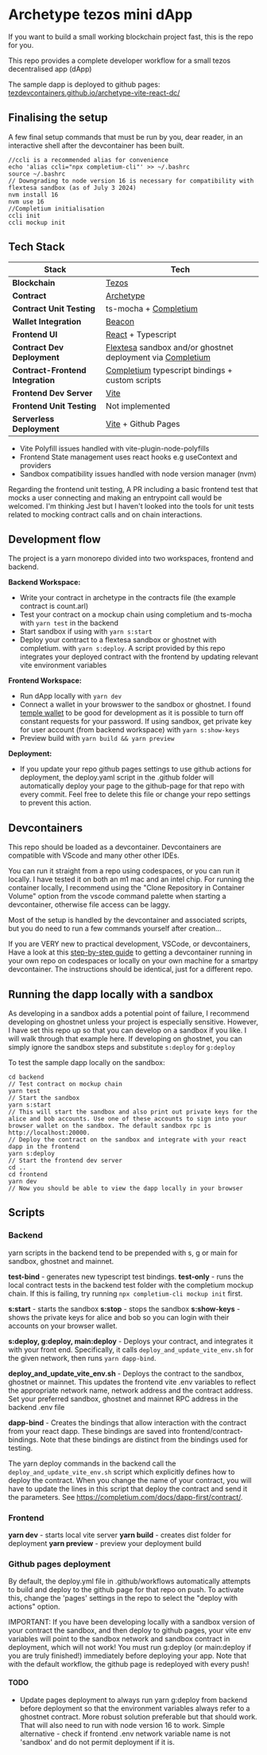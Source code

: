 # Archetype tezos mini dApp

If you want to build a small working blockchain project fast, this is the repo for you.

This repo provides a complete developer workflow for a small tezos decentralised app (dApp)

The sample dapp is deployed to github pages: [tezdevcontainers.github.io/archetype-vite-react-dc/](https://tezdevcontainers.github.io/archetype-vite-react-dc/)

## Finalising the setup
A few final setup commands that must be run by you, dear reader, in an interactive shell after the devcontainer has been built.

```
//ccli is a recommended alias for convenience
echo 'alias ccli="npx completium-cli"' >> ~/.bashrc
source ~/.bashrc
// Downgrading to node version 16 is necessary for compatibility with flextesa sandbox (as of July 3 2024)
nvm install 16
nvm use 16
//Completium initialisation
ccli init
ccli mockup init
```

## Tech Stack

| **Stack**                       | **Tech**                                                                                                     |
|---------------------------------|-------------------------------------------------------------------------------------------------------------|
| **Blockchain**                  | [Tezos](https://tezos.com/)                                                                                  |
| **Contract**                    | [Archetype](https://archetype-lang.org/)                                                                     |
| **Contract Unit Testing**       | ts-mocha + [Completium](https://completium.com/)                                                             |
| **Wallet Integration**          | [Beacon](https://docs.walletbeacon.io/supported-wallets)                                                     |
| **Frontend UI**                 | [React](https://react.dev/learn) + Typescript                                                                |
| **Contract Dev Deployment**     | [Flextesa](https://claudebarde.medium.com/flextesa-the-swiss-army-knife-of-development-on-tezos-f2783fad966e) sandbox and/or ghostnet deployment via [Completium](https://completium.com/) |
| **Contract-Frontend Integration** | [Completium](https://completium.com/) typescript bindings + custom scripts                                  |
| **Frontend Dev Server**         | [Vite](https://vitejs.dev/)                                                                                  |
| **Frontend Unit Testing**       | Not implemented                                                                                              |
| **Serverless Deployment**       | [Vite](https://vitejs.dev/) + Github Pages                                                                   |

- Vite Polyfill issues handled with vite-plugin-node-polyfills
- Frontend State management uses react hooks e.g useContext and providers
- Sandbox compatibility issues handled with node version manager (nvm) 
 
Regarding the frontend unit testing, A PR including a basic frontend test that mocks a user connecting and making an entrypoint call would be welcomed. I'm thinking Jest but I haven't looked into the tools for unit tests related to mocking contract calls and on chain interactions.

## Development flow

The project is a yarn monorepo divided into two workspaces, frontend and backend.

**Backend Workspace:**
- Write your contract in archetype in the contracts file (the example contract is count.arl)
- Test your contract on a mockup chain using completium and ts-mocha with `yarn test` in the backend
- Start sandbox if using with `yarn s:start`
- Deploy your contract to a flextesa sandbox or ghostnet with completium. with `yarn s:deploy`. A script provided by this repo integrates your deployed contract with the frontend by updating relevant vite environment variables

**Frontend Workspace:**
- Run dApp locally with `yarn dev`
- Connect a wallet in your browswer to the sandbox or ghostnet. I found [temple wallet](https://templewallet.com/download) to be good for development as it is possible to turn off constant requests for your password. If using sandbox, get private key for user account (from backend workspace) with `yarn s:show-keys`
- Preview build with `yarn build && yarn preview`

**Deployment:**
- If you update your repo github pages settings to use github actions for deployment, the deploy.yaml script in the .github folder will automatically deploy your page to the github-page for that repo with every commit. Feel free to delete this file or change your repo settings to prevent this action. 

##  Devcontainers

This repo should be loaded as a devcontainer. Devcontainers are compatible with VScode and many other other IDEs.

You can run it straight from a repo using codespaces, or you can run it locally. I have tested it on both an m1 mac and an intel chip. For running the container locally, I recommend using the "Clone Repository in Container Volume" option from the vscode command palette when starting a devcontainer, otherwise file access can be laggy.

Most of the setup is handled by the devcontainer and associated scripts, but you do need to run a few commands yourself after creation...

If you are VERY new to practical development, VSCode, or devcontainers, Have a look at this [step-by-step guide](https://github.com/TezDevContainers/smartpy-dc) to getting a devcontainer running in your own repo on codespaces or locally on your own machine for a smartpy devcontainer. The instructions should be identical, just for a different repo.  



## Running the dapp locally with a sandbox

As developing in a sandbox adds a potential point of failure, I recommend developing on ghostnet unless your project is especially sensitive. However, I have set this repo up so that you can develop on a sandbox if you like. I will walk through that example here. If developing on ghostnet, you can simply ignore the sandbox steps and substitute `s:deploy` for `g:deploy`

To test the sample dapp locally on the sandbox:

```
cd backend
// Test contract on mockup chain
yarn test
// Start the sandbox
yarn s:start
// This will start the sandbox and also print out private keys for the alice and bob accounts. Use one of these accounts to sign into your browser wallet on the sandbox. The default sandbox rpc is http://localhost:20000.
// Deploy the contract on the sandbox and integrate with your react dapp in the frontend
yarn s:deploy
// Start the frontend dev server
cd ..
cd frontend
yarn dev
// Now you should be able to view the dapp locally in your browser
```
## Scripts

### Backend
yarn scripts in the backend tend to be prepended with s, g or main for sandbox, ghostnet and mainnet.

**test-bind** - generates new typescript test bindings.
**test-only** - runs the local contract tests in the backend test folder with the completium mockup chain. If this is failing, try running `npx completium-cli mockup init` first.

**s:start** - starts the sandbox
**s:stop** - stops the sandbox
**s:show-keys** - shows the private keys for alice and bob so you can login with their accounts on your browser wallet.

**s:deploy, g:deploy, main:deploy** - Deploys your contract, and integrates it with your front end. Specifically, it calls `deploy_and_update_vite_env.sh` for the given network, then runs `yarn dapp-bind`. 

**deploy_and_update_vite_env.sh** - Deploys the contract to the sandbox, ghostnet or mainnet. This updates the frontend vite .env variables to reflect the appropriate network name, network address and the contract address. Set your preferred sandbox, ghostnet and mainnet RPC address in the backend .env file

**dapp-bind** - Creates the bindings that allow interaction with the contract from your react dapp. These bindings are saved into frontend/contract-bindings.  Note that these bindings are distinct from the bindings used for testing. 

The yarn deploy commands in the backend call the `deploy_and_update_vite_env.sh` script which explicitly defines how to deploy the contract. When you change the name of your contract, you will have to update the lines in this script that deploy the contract and send it the parameters. See https://completium.com/docs/dapp-first/contract/.

### Frontend

**yarn dev** - starts local vite server
**yarn build** - creates dist folder for deployment
**yarn preview** - preview your deployment build


### Github pages deployment

By default, the deploy.yml file in .github/workflows automatically attempts to build and deploy to the github page for that repo on push. To activate this, change the 'pages' settings in the repo to select the "deploy with actions" option. 

IMPORTANT: If you have been developing locally with a sandbox version of your contract the sandbox, and then deploy to github pages, your vite env variables will point to the sandbox network and sandbox contract in deployment, which will not work! You must run g:deploy (or main:deploy if you are truly finished!) immediately before deploying your app. Note that with the default workflow, the github page is redeployed with every push!

#### TODO 

- Update pages deployment to always run yarn g:deploy from backend before deployment so that the environment variables always refer to a ghostnet contract. More robust solution preferable but that should work. That will also need to run with node version 16 to work. Simple alternative - check if frontend .env network variable name is not 'sandbox' and do not permit deployment if it is.
